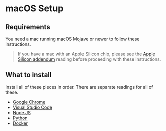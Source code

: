 # macOS Setup

## Requirements

You need a mac running macOS Mojave or newer to follow these instructions.

> If you have a mac with an Apple Silicon chip, please see the [Apple Silicon addendum] reading before proceeding with these instructions.

## What to install

Install all of these pieces in order. There are separate readings for all of these.

* [Google Chrome](google-chrome-setup.md)
* [Visual Studio Code](visual-studio-code-setup.md)
* [Node.JS](nodejs-setup.md)
* [Python](python-setup.md)
* [Docker](docker-setup.md)

[Apple Silicon addendum]:apple-silicon-mac-addendum.md
